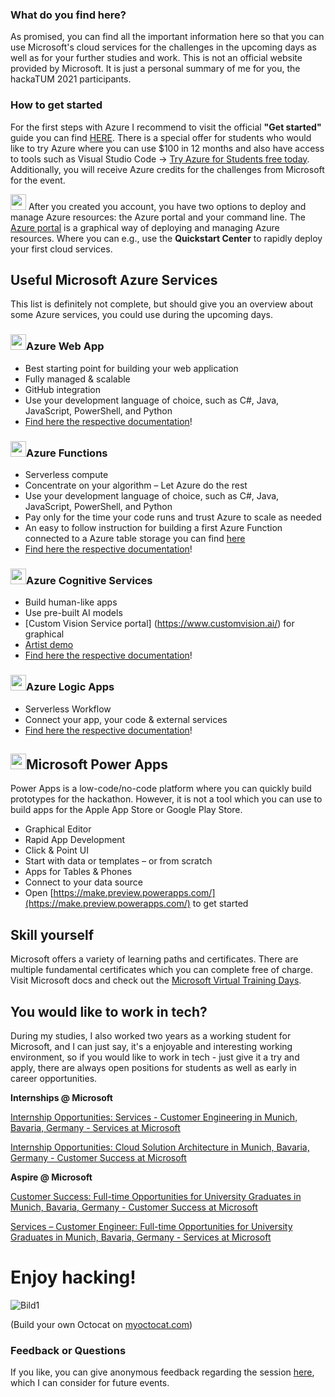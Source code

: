 ### What do you find here?

As promised, you can find all the important information here so that you can use Microsoft's cloud services for the challenges in the upcoming days as well as for your further studies and work. This is not an official website provided by Microsoft. It is just a personal summary of me for you, the hackaTUM 2021 participants.

### How to get started

For the first steps with Azure I recommend to visit the official **"Get started"** guide you can find [HERE](https://azure.microsoft.com/en-us/get-started). There is a special offer for students who would like to try Azure where you can use $100 in 12 months and also have access to tools such as Visual Studio Code -> [Try Azure for Students free today](https://azure.microsoft.com/en-us/free/students/). Additionally, you will receive Azure credits for the challenges from Microsoft for the event.

<img src="https://user-images.githubusercontent.com/50545335/141493028-8cc67cf2-fc30-4feb-aa5f-eab84a94966e.png" width="25" height="25"> After you created you account, you have two options to deploy and manage Azure resources: the Azure portal and your command line. The [Azure portal](https://portal.azure.com) is a graphical way of deploying and managing Azure resources. Where you can e.g., use the **Quickstart Center** to rapidly deploy your first cloud services.

## Useful Microsoft Azure Services

This list is definitely not complete, but should give you an overview about some Azure services, you could use during the upcoming days.

### <img src="https://user-images.githubusercontent.com/50545335/141511813-e91de2b1-f653-4796-9cf0-a1bcfb279699.png" width="25" height="25">Azure Web App
- Best starting point for building your web application
- Fully managed & scalable
- GitHub integration
- Use your development language of choice, such as C#, Java, JavaScript, PowerShell, and Python
- [Find here the respective documentation](https://azure.microsoft.com/en-us/services/app-service/web)!

### <img src="https://user-images.githubusercontent.com/50545335/141511466-4343e5b1-6f60-412a-a652-4238fa4dd03c.png" width="25" height="25">Azure Functions
- Serverless compute
- Concentrate on your algorithm – Let Azure do the rest
- Use your development language of choice, such as C#, Java, JavaScript, PowerShell, and Python
- Pay only for the time your code runs and trust Azure to scale as needed
- An easy to follow instruction for building a first Azure Function connected to a Azure table storage you can find [here](https://adamtheautomator.com/azure-functions-tutorial/#Tutorial_Creating_an_Event_Logger_Azure_Function)
- [Find here the respective documentation](https://azure.microsoft.com/en-us/services/functions)!

### <img src="https://user-images.githubusercontent.com/50545335/141511430-49eadf69-347e-4be1-b04f-ef947f8c77be.png" width="25" height="25">Azure Cognitive Services
- Build human-like apps
- Use pre-built AI models
- [Custom Vision Service portal] (https://www.customvision.ai/) for graphical 
- [Artist demo](https://icebeam7.github.io/workshop-ai-100/tutorials/vision/)
- [Find here the respective documentation](https://azure.microsoft.com/en-us/services/cognitive-services)!

### <img src="https://user-images.githubusercontent.com/50545335/141511496-e3d1c0c4-70f3-445d-aead-9f929bd8bbc7.png" width="25" height="25">Azure Logic Apps
- Serverless Workflow
- Connect your app, your code & external services
- [Find here the respective documentation](https://docs.microsoft.com/en-us/azure/logic-apps/logic-apps-overview)!


## <img src="https://user-images.githubusercontent.com/50545335/141511527-6fa8a995-a7d2-4b5e-aecd-d569fbbc2327.png" width="25" height="25">Microsoft Power Apps

Power Apps is a low-code/no-code platform where you can quickly build prototypes for the hackathon. However, it is not a tool which you can use to build apps for the Apple App Store or Google Play Store.

- Graphical Editor
- Rapid App Development
- Click & Point UI
- Start with data or templates – or from scratch
- Apps for Tables & Phones
- Connect to your data source
- Open [https://make.preview.powerapps.com/](https://make.preview.powerapps.com/) to get started


## Skill yourself

Microsoft offers a variety of learning paths and certificates. There are multiple fundamental certificates which you can complete free of charge. Visit Microsoft docs and check out the [Microsoft Virtual Training Days](https://www.microsoft.com/de-de/techwiese/events/microsoft-training-days.aspx). 


## You would like to work in tech?

During my studies, I also worked two years as a working student for Microsoft, and I can just say, it's a enjoyable and interesting working environment, so if you would like to work in tech - just give it a try and apply, there are always open positions for students as well as early in career opportunities.


**Internships @ Microsoft**

[Internship Opportunities: Services - Customer Engineering in Munich, Bavaria, Germany - Services at Microsoft](https://nam06.safelinks.protection.outlook.com/?url=https%3A%2F%2Fcareers.microsoft.com%2Fstudents%2Fus%2Fen%2Fjob%2F1202248%2FInternship-Opportunities-Services-Customer-Engineering&data=04%7C01%7Cadriapan%40microsoft.com%7C88e698e4438a4624c09608d9a43de86e%7C72f988bf86f141af91ab2d7cd011db47%7C1%7C0%7C637721408060794266%7CUnknown%7CTWFpbGZsb3d8eyJWIjoiMC4wLjAwMDAiLCJQIjoiV2luMzIiLCJBTiI6Ik1haWwiLCJXVCI6Mn0%3D%7C1000&sdata=6CqRXpNK5u9z2T%2BqSVbY%2Bv401O5kCebOHJ5X8weKfg8%3D&reserved=0)

[Internship Opportunities: Cloud Solution Architecture in Munich, Bavaria, Germany - Customer Success at Microsoft](https://nam06.safelinks.protection.outlook.com/?url=https%3A%2F%2Fcareers.microsoft.com%2Fstudents%2Fus%2Fen%2Fjob%2F1135921%2FInternship-Opportunities-Cloud-Solution-Architecture&data=04%7C01%7Cadriapan%40microsoft.com%7C88e698e4438a4624c09608d9a43de86e%7C72f988bf86f141af91ab2d7cd011db47%7C1%7C0%7C637721408060794266%7CUnknown%7CTWFpbGZsb3d8eyJWIjoiMC4wLjAwMDAiLCJQIjoiV2luMzIiLCJBTiI6Ik1haWwiLCJXVCI6Mn0%3D%7C1000&sdata=9q%2FhovVjBWmWyAREHlwc90j9HlZWNhNhHSMDT2isNT4%3D&reserved=0)


**Aspire @ Microsoft** 

[Customer Success: Full-time Opportunities for University Graduates in Munich, Bavaria, Germany - Customer Success at Microsoft](https://nam06.safelinks.protection.outlook.com/?url=https%3A%2F%2Fcareers.microsoft.com%2Fstudents%2Fus%2Fen%2Fjob%2F1145514%2FCustomer-Success-Full-time-Opportunities-for-University-Graduates%25E2%2580%25AF&data=04%7C01%7Cadriapan%40microsoft.com%7C88e698e4438a4624c09608d9a43de86e%7C72f988bf86f141af91ab2d7cd011db47%7C1%7C0%7C637721408060804260%7CUnknown%7CTWFpbGZsb3d8eyJWIjoiMC4wLjAwMDAiLCJQIjoiV2luMzIiLCJBTiI6Ik1haWwiLCJXVCI6Mn0%3D%7C1000&sdata=dduaxsf%2FJBP6x5J9ukqiiAOwdWSw4lsHztL0k3y86lw%3D&reserved=0)

[Services – Customer Engineer: Full-time Opportunities for University Graduates in Munich, Bavaria, Germany - Services at Microsoft](https://nam06.safelinks.protection.outlook.com/?url=https%3A%2F%2Fcareers.microsoft.com%2Fstudents%2Fus%2Fen%2Fjob%2F1145535%2FServices-Customer-Engineer-Full-time-Opportunities-for-University-Graduates%25E2%2580%25AF&data=04%7C01%7Cadriapan%40microsoft.com%7C88e698e4438a4624c09608d9a43de86e%7C72f988bf86f141af91ab2d7cd011db47%7C1%7C0%7C637721408060814255%7CUnknown%7CTWFpbGZsb3d8eyJWIjoiMC4wLjAwMDAiLCJQIjoiV2luMzIiLCJBTiI6Ik1haWwiLCJXVCI6Mn0%3D%7C1000&sdata=xHieJ8JiA8Rfo6SwS8drMAUD%2BgzVq4gl6sJODN%2BfI7c%3D&reserved=0/)

# Enjoy hacking!

![Bild1](https://user-images.githubusercontent.com/50545335/141502942-24e55b48-fb9b-4ce1-979e-49a3151b59fb.png)

(Build your own Octocat on [myoctocat.com](https://myoctocat.com/))





### Feedback or Questions

If you like, you can give anonymous feedback regarding the session [here](https://forms.office.com/r/gKmdLTkbJu), which I can consider for future events.
